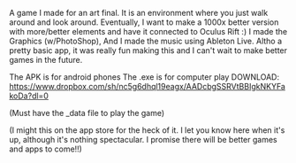 A game I made for an art final. It is an environment where you just walk around and look around. Eventually, I want to make a 1000x better version with more/better elements and have it connected to Oculus Rift :) I made the Graphics (w/PhotoShop), And I made the music using Ableton Live. Altho a pretty basic app, it was really fun making this and I can't wait to make better games in the future.

The APK is for android phones
The .exe is for computer play
DOWNLOAD: https://www.dropbox.com/sh/nc5g6dhql19eagx/AADcbgSSRVtBBIgkNKYFakoDa?dl=0

(Must have the _data file to play the game)

(I might this on the app store for the heck of it. I let you know here when it's up, although it's nothing spectacular. I promise there will be better games and apps to come!!)
